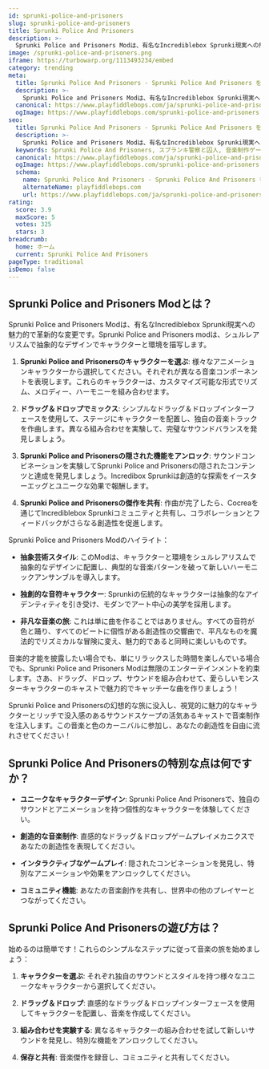```yaml
---
id: sprunki-police-and-prisoners
slug: sprunki-police-and-prisoners
title: Sprunki Police And Prisoners
description: >-
  Sprunki Police and Prisoners Modは、有名なIncrediblebox Sprunki現実への魅力的で革新的な変更です。
image: /sprunki-police-and-prisoners.png
iframe: https://turbowarp.org/1113493234/embed
category: trending
meta:
  title: Sprunki Police And Prisoners - Sprunki Police And Prisoners をオンラインでプレイ
  description: >-
    Sprunki Police and Prisoners Modは、有名なIncrediblebox Sprunki現実への魅力的で革新的な変更です。
  canonical: https://www.playfiddlebops.com/ja/sprunki-police-and-prisoners/
  ogImage: https://www.playfiddlebops.com/sprunki-police-and-prisoners.png
seo:
  title: Sprunki Police And Prisoners - Sprunki Police And Prisoners をオンラインでプレイ
  description: >-
    Sprunki Police and Prisoners Modは、有名なIncrediblebox Sprunki現実への魅力的で革新的な変更です。
  keywords: Sprunki Police And Prisoners, スプランキ警察と囚人, 音楽制作ゲーム
  canonical: https://www.playfiddlebops.com/ja/sprunki-police-and-prisoners/
  ogImage: https://www.playfiddlebops.com/sprunki-police-and-prisoners.png
  schema:
    name: Sprunki Police And Prisoners - Sprunki Police And Prisoners をオンラインでプレイ
    alternateName: playfiddlebops.com
    url: https://www.playfiddlebops.com/ja/sprunki-police-and-prisoners/
rating:
  score: 3.9
  maxScore: 5
  votes: 325
  stars: 3
breadcrumb:
  home: ホーム
  current: Sprunki Police And Prisoners
pageType: traditional
isDemo: false
---
```


## Sprunki Police and Prisoners Modとは？

Sprunki Police and Prisoners Modは、有名なIncrediblebox Sprunki現実への魅力的で革新的な変更です。Sprunki Police and Prisoners modは、シュルレアリスムで抽象的なデザインでキャラクターと環境を描写します。

1. **Sprunki Police and Prisonersのキャラクターを選ぶ**: 様々なアニメーションキャラクターから選択してください。それぞれが異なる音楽コンポーネントを表現します。これらのキャラクターは、カスタマイズ可能な形式でリズム、メロディー、ハーモニーを組み合わせます。

2. **ドラッグ＆ドロップでミックス**: シンプルなドラッグ＆ドロップインターフェースを使用して、ステージにキャラクターを配置し、独自の音楽トラックを作曲します。異なる組み合わせを実験して、完璧なサウンドバランスを発見しましょう。

3. **Sprunki Police and Prisonersの隠された機能をアンロック**: サウンドコンビネーションを実験してSprunki Police and Prisonersの隠されたコンテンツと達成を発見しましょう。Incredibox Sprunkiは創造的な探索をイースターエッグとユニークな効果で報酬します。

4. **Sprunki Police and Prisonersの傑作を共有**: 作曲が完了したら、Cocreaを通じてIncrediblebox Sprunkiコミュニティと共有し、コラボレーションとフィードバックがさらなる創造性を促進します。

Sprunki Police and Prisoners Modのハイライト：

- **抽象芸術スタイル**: このModは、キャラクターと環境をシュルレアリスムで抽象的なデザインに配置し、典型的な音楽パターンを破って新しいハーモニックアンサンブルを導入します。

- **独創的な音符キャラクター**: Sprunkiの伝統的なキャラクターは抽象的なアイデンティティを引き受け、モダンでアート中心の美学を採用します。

- **非凡な音楽の旅**: これは単に曲を作ることではありません。すべての音符が色と踊り、すべてのビートに個性がある創造性の交響曲で、平凡なものを魔法的でリズミカルな冒険に変え、魅力的であると同時に楽しいものです。

音楽的才能を披露したい場合でも、単にリラックスした時間を楽しんでいる場合でも、Sprunki Police and Prisoners Modは無限のエンターテインメントを約束します。さあ、ドラッグ、ドロップ、サウンドを組み合わせて、愛らしいモンスターキャラクターのキャストで魅力的でキャッチーな曲を作りましょう！

Sprunki Police and Prisonersの幻想的な旅に没入し、視覚的に魅力的なキャラクターとリッチで没入感のあるサウンドスケープの活気あるキャストで音楽制作を注入します。この音楽と色のカーニバルに参加し、あなたの創造性を自由に流れさせてください！

## Sprunki Police And Prisonersの特別な点は何ですか？

- **ユニークなキャラクターデザイン**: Sprunki Police And Prisonersで、独自のサウンドとアニメーションを持つ個性的なキャラクターを体験してください。

- **創造的な音楽制作**: 直感的なドラッグ＆ドロップゲームプレイメカニクスであなたの創造性を表現してください。

- **インタラクティブなゲームプレイ**: 隠されたコンビネーションを発見し、特別なアニメーションや効果をアンロックしてください。

- **コミュニティ機能**: あなたの音楽創作を共有し、世界中の他のプレイヤーとつながってください。

## Sprunki Police And Prisonersの遊び方は？

始めるのは簡単です！これらのシンプルなステップに従って音楽の旅を始めましょう：

1. **キャラクターを選ぶ**: それぞれ独自のサウンドとスタイルを持つ様々なユニークなキャラクターから選択してください。

2. **ドラッグ＆ドロップ**: 直感的なドラッグ＆ドロップインターフェースを使用してキャラクターを配置し、音楽を作成してください。

3. **組み合わせを実験する**: 異なるキャラクターの組み合わせを試して新しいサウンドを発見し、特別な機能をアンロックしてください。

4. **保存と共有**: 音楽傑作を録音し、コミュニティと共有してください。